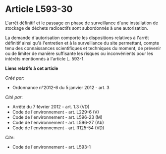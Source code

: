 # Article L593-30

L'arrêt définitif et le passage en phase de surveillance d'une installation de stockage de déchets radioactifs sont
subordonnés à une autorisation. 

La demande d'autorisation comporte les dispositions relatives à l'arrêt définitif ainsi qu'à l'entretien et à la surveillance
du site permettant, compte tenu des connaissances scientifiques et techniques du moment, de prévenir ou de limiter de manière
suffisante les risques ou inconvénients pour les intérêts mentionnés à l'article L. 593-1.

**Liens relatifs à cet article**

_Créé par_:

  - Ordonnance n°2012-6 du 5 janvier 2012 - art. 3

_Cité par_:

  - Arrêté du 7 février 2012 - art. 1.3 (VD)
  - Code de l'environnement - art. L229-6 (V)
  - Code de l'environnement - art. L596-23 (M)
  - Code de l'environnement - art. L596-27 (Ab)
  - Code de l'environnement - art. R125-54 (VD)

_Cite_:

  - Code de l'environnement - art. L593-1
